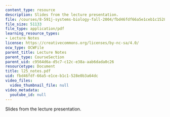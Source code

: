 ```yaml
---
content_type: resource
description: Slides from the lecture presentation.
file: /courses/8-591j-systems-biology-fall-2004/fbd46fdf66a5e1ceb1c1528e0b3a64dc_l25_notes.pdf
file_size: 51133
file_type: application/pdf
learning_resource_types:
- Lecture Notes
license: https://creativecommons.org/licenses/by-nc-sa/4.0/
ocw_type: OCWFile
parent_title: Lecture Notes
parent_type: CourseSection
parent_uid: c9564d6a-d5c7-c12c-e38a-aab6dada0c26
resourcetype: Document
title: l25_notes.pdf
uid: fbd46fdf-66a5-e1ce-b1c1-528e0b3a64dc
video_files:
  video_thumbnail_file: null
video_metadata:
  youtube_id: null
---
```

Slides from the lecture presentation.